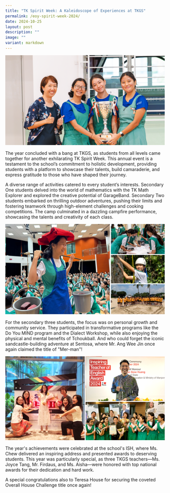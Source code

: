 ```yaml
---
title: "TK Spirit Week: A Kaleidoscope of Experiences at TKGS"
permalink: /eoy-spirit-week-2024/
date: 2024-10-25
layout: post
description: ""
image: ""
variant: markdown
---
```

<img src="/images/Sparkling_Moment/2024/EOY_SW1.png">

<p>The year concluded with a bang at TKGS, as students from all levels came together for another exhilarating TK Spirit Week. This annual event is a testament to the school’s commitment to holistic development, providing students with a platform to showcase their talents, build camaraderie, and express gratitude to those who have shaped their journey.</p>

<p>A diverse range of activities catered to every student’s interests. Secondary One students delved into the world of mathematics with the TK Math Explorer and explored the creative potential of GarageBand. Secondary Two students embarked on thrilling outdoor adventures, pushing their limits and fostering teamwork through high-element challenges and cooking competitions. The camp culminated in a dazzling campfire performance, showcasing the talents and creativity of each class.</p>

<img src="/images/Sparkling_Moment/2024/EOY_SW2.png">

<p>For the secondary three students, the focus was on personal growth and community service. They participated in transformative programs like the Do You MIND program and the Dialect Workshop, while also enjoying the physical and mental benefits of Tchoukball. And who could forget the iconic sandcastle-building adventure at Sentosa, where Mr. Ang Wee Jin once again claimed the title of "Mer-man"!</p>

<img src="/images/Sparkling_Moment/2024/EOY_SW3.png">

<p>The year's achievements were celebrated at the school's ISH, where Ms. Chew delivered an inspiring address and presented awards to deserving students. This year was particularly special, as three TKGS teachers—Ms. Joyce Tang, Mr. Firdaus, and Ms. Aisha—were honored with top national awards for their dedication and hard work.</p>

<p>A special congratulations also to Teresa House for securing the coveted Overall House Challenge title once again!</p>